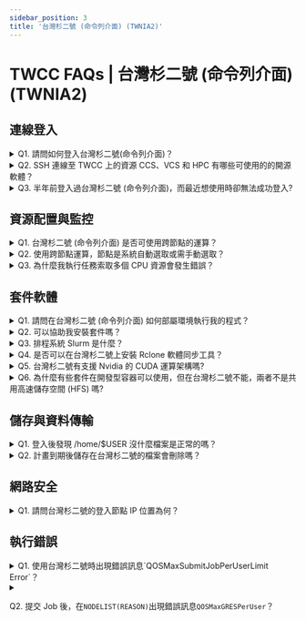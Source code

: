 ```yaml
---
sidebar_position: 3
title: '台灣杉二號 (命令列介面) (TWNIA2)'
---
```


# TWCC FAQs | 台灣杉二號 (命令列介面) (TWNIA2)

## 連線登入

<details>

<summary> Q1. 請問如何登入台灣杉二號(命令列介面)？</summary>

使用 SSH 方式登入，登入節點為 ln01.twcc.ai，先輸入主機密碼再輸入OTP，即完成登入，詳細登入步驟請參考[此文件](https://man.twcc.ai/@twccdocs/doc-twnia2-main-zh/https%3A%2F%2Fman.twcc.ai%2F%40twccdocs%2Fguide-twnia2-login-and-logout-zh)。

</details>

<details>

<summary> Q2. SSH 連線至 TWCC 上的資源 CCS、VCS 和 HPC 有哪些可使用的的開源軟體？</summary>

可以使用 MobaXterm、PuTTY 和 VSCode...等第三方開源軟體。

</details>

<details>

<summary> Q3. 半年前登入過台灣杉二號 (命令列介面)，而最近想使用時卻無法成功登入?</summary>

因為個人主機密碼時效是 180 天，如超過時效，需至 [Service 會員服務系統 <i class="fa fa-question-circle fa-question-circle-for-service" aria-hidden="true"></i>](https://man.twcc.ai/@twsdocs/howto-service-access-service-zh) 更改個人主機密碼，修改完成後再進行登入。
</details>


## 資源配置與監控


<details>

<summary> Q1. 台灣杉二號 (命令列介面) 是否可使用跨節點的運算？</summary>

台灣杉二號 (命令列介面) 可透過 [Slurm](https://man.twcc.ai/@twccdocs/doc-twnia2-main-zh/%2F%40twccdocs%2Fguide-twnia2-slurm-intro-zh) 指令索取計算資源，執行[跨節點高速運算](https://man.twcc.ai/@twccdocs/doc-twnia2-main-zh/https%3A%2F%2Fman.twcc.ai%2F%40twccdocs%2Fhowto-twnia2-run-parallel-job-container-zh)，將高負載的工作量平均分派，提升處理效率。

</details>

<details>

<summary> Q2. 使用跨節點運算，節點是系統自動選取或需手動選取？</summary>

您可以使用 Slurm 指令選取節點，相關指令請參考[此文件](https://man.twcc.ai/@twccdocs/doc-twnia2-main-zh/%2F%40twccdocs%2Fguide-twnia2-job-parameter-zh)。
</details>

<details>

<summary> Q3. 為什麼我執行任務索取多個 CPU 資源會發生錯誤？</summary>

請確認使用的資源比例，因台灣杉二號的資源比例必須為 1 GPU : 4 CPU : 90 GB Memory，例：GPU 數量須設定為 8 個才能取得 32 個 CPU。

</details>



## 套件軟體
<details>

<summary> Q1. 請問在台灣杉二號 (命令列介面) 如何部屬環境執行我的程式？</summary>

1. Conda：使用簡單的 Conda 指令即可將套件安裝完成，並能切換至指定的虛擬環境，使用不同版本的 Python，解決多版本的相容問題，請參考[此文件](https://man.twcc.ai/@twccdocs/doc-twnia2-main-zh/https%3A%2F%2Fman.twcc.ai%2F%40twccdocs%2Fhowto-twnia2-conda-manage-packages-submit-job-zh)了解更多。
2. Singularity：透過 Singularity 包裝您所需的套件與程式，建立可在台灣杉二號 (命令列介面)  服務執行運算工作的容器環境，並可以快速部署套件、搬移、以及分享，請參考[此文件](https://man.twcc.ai/@twccdocs/doc-twnia2-main-zh/https%3A%2F%2Fman.twcc.ai%2F%40twccdocs%2Fhowto-twnia2-create-sglrt-container-zh)了解更多。


</details>

<details>

<summary> Q2. 可以協助我安裝套件嗎？</summary>

您擁有自由安裝套件的權限，請您依所需自行安裝。此外，我們建議您使用 Conda 或 Singularity 容器管理套件。

</details>


<details>

<summary> Q3. 排程系統 Slurm 是什麼？</summary>

請參考[此文件](https://man.twcc.ai/@twccdocs/doc-twnia2-main-zh/%2F%40twccdocs%2Fguide-twnia2-slurm-intro-zh)有 Slurm 系統架構的詳細說明。

</details>

<details>

<summary> Q4. 是否可以在台灣杉二號上安裝 Rclone 軟體同步工具？</summary>

台灣杉二號有安裝最新版的 Rclone，可以使用 `module load rclone` 指令來取得 Rclone 的使用環境。而 Rclone 是使用 Go 語言撰寫，解壓縮在家目錄即可直接使用。 

</details>

<details>

<summary> Q5. 台灣杉二號有支援 Nvidia 的 CUDA 運算架構嗎?</summary>

有的，在登入台灣杉二號節點後執行 `module avail` 指令，將會列出所有的可被載入的 module 資訊，您可使用 `module load` 指令選擇所需的 CUDA 版本。

</details>

<details>

<summary> Q6. 為什麼有些套件在開發型容器可以使用，但在台灣杉二號不能，兩者不是共用高速儲存空間 (HFS) 嗎?</summary>

兩者儲存環境相同，但計算環境不同：

- 開發型容器的計算環境是由 TWCC 容器映像檔所建置。
- 而台灣杉二號則需使用者自行部署計算環境。
    <i class="fa fa-lightbulb-o fa-20" aria-hidden="true"></i> <b>提示：</b> 台灣杉二號可使用 `module` 載入所需之套件，詳細使用方法請參考[此文件](https://man.twcc.ai/@twccdocs/doc-twnia2-main-zh/%2F%40twccdocs%2Fguide-twnia2-module-intro-zh)。

</details>

## 儲存與資料傳輸
<details>

<summary> Q1. 登入後發現 /home/$USER 沒什麼檔案是正常的嗎？
</summary>

台灣杉二號的儲存空間是採用高速檔案系統，而此空間的使用權限為您個人所有，若您未曾載入檔案，此空間便是空的。

</details>

<details>

<summary> Q2. 計畫到期後儲存在台灣杉二號的檔案會刪除嗎？
</summary>

登入台灣杉二號使用的儲存空間為高速檔案系統，儲存空間是跟著個人帳號非計畫，因此計畫到期後檔案不會隨計畫刪除。

<i class="fa fa-exclamation-triangle fa-20" aria-hidden="true"></i> <b>重要：</b> <b>系統會定期清理 TWCC 帳號下久未使用之資源，請務必定期備份您的資料。</b>

</details>

## 網路安全
<details>

<summary> Q1. 請問台灣杉二號的登入節點 IP 位置為何？ 

</summary>

203.145.219.98

</details>


## 執行錯誤

<details>

<summary> Q1. 使用台灣杉二號時出現錯誤訊息`QOSMaxSubmitJobPerUserLimit Error`？
</summary>

此錯誤訊息顯示您提交超過 20 個計算工作上限 (**gtest** 為測試用 Queue，僅能提交 5 個工作)。

若遇此情況，建議您先使用 `squeue` 指令查看任務狀態，再使用 `scancel` 取消狀態為等待中或運行中的任務，減少提交的任務數量。Queue 與計算資源使用說明可參考[此文件](https://man.twcc.ai/@twccdocs/doc-twnia2-main-zh/%2F%40twccdocs%2Fguide-twnia2-queue-zh)。

</details>

<details>

<summary>

 Q2. 提交 Job 後，在`NODELIST(REASON)`出現錯誤訊息`QOSMaxGRESPerUser`？ 

</summary> 

此錯誤訊息顯示您在台灣杉二號的計算工作加總 GPUs 已達上限 (系統基本設定為 40 張 GPUs)。

Queue 與計算資源使用說明可參考[此文件](https://man.twcc.ai/@twccdocs/doc-twnia2-main-zh/https%3A%2F%2Fman.twcc.ai%2F%40twccdocs%2Fguide-twnia2-queue-zh)，如達到上限將不能提交工作，請減少索取 GPU 資源。
    
</details>
